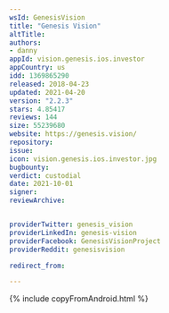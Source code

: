 ```yaml
---
wsId: GenesisVision
title: "Genesis Vision"
altTitle: 
authors:
- danny
appId: vision.genesis.ios.investor
appCountry: us
idd: 1369865290
released: 2018-04-23
updated: 2021-04-20
version: "2.2.3"
stars: 4.85417
reviews: 144
size: 55239680
website: https://genesis.vision/
repository: 
issue: 
icon: vision.genesis.ios.investor.jpg
bugbounty: 
verdict: custodial
date: 2021-10-01
signer: 
reviewArchive:


providerTwitter: genesis_vision
providerLinkedIn: genesis-vision
providerFacebook: GenesisVisionProject
providerReddit: genesisvision

redirect_from:

---
```



{% include copyFromAndroid.html %}
